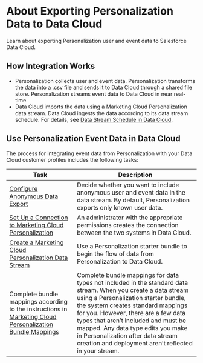 

# About Exporting Personalization Data to Data Cloud

Learn about exporting Personalization user and event data to Salesforce Data
Cloud.

## How Integration Works

  * Personalization collects user and event data. Personalization transforms the data into a .csv file and sends it to Data Cloud through a shared file store. Personalization streams event data to Data Cloud in near real-time.
  * Data Cloud imports the data using a Marketing Cloud Personalization data stream. Data Cloud ingests the data according to its data stream schedule. For details, see [Data Stream Schedule in Data Cloud](https://help.salesforce.com/s/articleView?id=sf.c360_a_data_stream_schedule.htm&language=en_US&type=5).

## Use Personalization Event Data in Data Cloud

The process for integrating event data from Personalization with your Data
Cloud customer profiles includes the following tasks:

Task | Description  
---|---  
[Configure Anonymous Data Export](https://help.salesforce.com/s/articleView?id=sf.mc_pers_salesforce_cdp_anonymous_data_export.htm&language=en_US&type=5) | Decide whether you want to include anonymous user and event data in the data stream. By default, Personalization exports only known user data.  
[Set Up a Connection to Marketing Cloud Personalization](https://help.salesforce.com/s/articleView?id=sf.c360_a_set_up_interaction_studio_connector.htm&language=en_US&type=5) | An administrator with the appropriate permissions creates the connection between the two systems in Data Cloud.  
[Create a Marketing Cloud Personalization Data Stream](https://help.salesforce.com/s/articleView?id=sf.c360_a_create_interaction_studio_starter_bundle.htm&language=en_US&type=5) | Use a Personalization starter bundle to begin the flow of data from Personalization to Data Cloud.  
Complete bundle mappings according to the instructions in [Marketing Cloud Personalization Bundle Mappings](https://help.salesforce.com/s/articleView?id=sf.c360_a_interaction_studio_bundle_mappings.htm&language=en_US&type=5) | Complete bundle mappings for data types not included in the standard data stream. When you create a data stream using a Personalization starter bundle, the system creates standard mappings for you. However, there are a few data types that aren’t included and must be mapped. Any data type edits you make in Personalization after data stream creation and deployment aren’t reflected in your stream.

